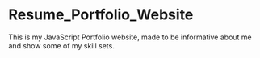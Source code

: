 # Resume_Portfolio_Website
This is my JavaScript Portfolio website, made to be informative about me and show some of my skill sets.<br> 

